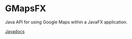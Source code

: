 GMapsFX
=======

Java API for using Google Maps within a JavaFX application.

[Javadocs](docs/more_words.md)
